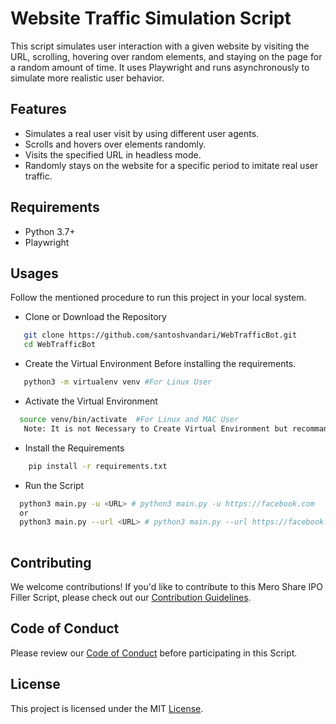 # Website Traffic Simulation Script

This script simulates user interaction with a given website by visiting the URL, scrolling, hovering over random elements, and staying on the page for a random amount of time. It uses Playwright and runs asynchronously to simulate more realistic user behavior.

## Features

- Simulates a real user visit by using different user agents.
- Scrolls and hovers over elements randomly.
- Visits the specified URL in headless mode.
- Randomly stays on the website for a specific period to imitate real user traffic.

## Requirements

- Python 3.7+
- Playwright

## Usages

Follow the mentioned procedure to run this project in your local system.
 - Clone or Download the Repository
```bash
   git clone https://github.com/santoshvandari/WebTrafficBot.git
   cd WebTrafficBot
```
 - Create the Virtual Environment Before installing the requirements. 
 ```Bash
    python3 -m virtualenv venv #For Linux User
 ```
  - Activate the Virtual Environment
  ```bash
    source venv/bin/activate  #For Linux and MAC User
     Note: It is not Necessary to Create Virtual Environment but recommanded.
  ``` 
 - Install the Requirements
```bash
    pip install -r requirements.txt
```
 - Run the Script
 ```bash
   python3 main.py -u <URL> # python3 main.py -u https://facebook.com
   or 
   python3 main.py --url <URL> # python3 main.py --url https://facebook.com
   
 ```

## Contributing
We welcome contributions! If you'd like to contribute to this Mero Share IPO Filler Script, please check out our [Contribution Guidelines](Contribution.md).

## Code of Conduct
Please review our [Code of Conduct](CodeOfConduct.md) before participating in this Script.

## License
This project is licensed under the MIT [License](LICENSE).
